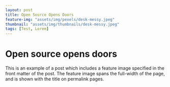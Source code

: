 ```yaml
---
layout: post
title: Open Source Opens Doors
feature-img: "assets/img/pexels/desk-messy.jpeg"
thumbnail: "assets/img/thumbnails/desk-messy.jpeg"
tags: [Test, Lorem]
---
```

# Open source opens doors

This is an example of a post which includes a feature image specified in the front matter of the post. The feature image spans the full-width of the page, and is shown with the title on permalink pages.

